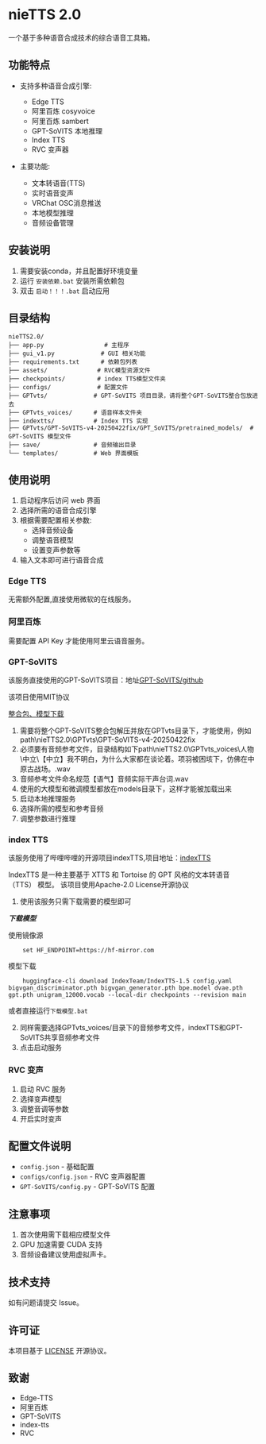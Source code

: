 # nieTTS 2.0

一个基于多种语音合成技术的综合语音工具箱。

## 功能特点

- 支持多种语音合成引擎:
  - Edge TTS
  - 阿里百炼 cosyvoice
  - 阿里百炼 sambert
  - GPT-SoVITS 本地推理
  - Index TTS
  - RVC 变声器

- 主要功能:
  - 文本转语音(TTS)
  - 实时语音变声
  - VRChat OSC消息推送
  - 本地模型推理
  - 音频设备管理

## 安装说明

1. 需要安装conda，并且配置好环境变量
2. 运行 `安装依赖.bat` 安装所需依赖包
3. 双击 `启动！！！.bat` 启动应用

## 目录结构

```
nieTTS2.0/
├── app.py                 # 主程序
├── gui_v1.py             # GUI 相关功能
├── requirements.txt      # 依赖包列表
├── assets/              # RVC模型资源文件
├── checkpoints/         # index TTS模型文件夹
├── configs/             # 配置文件
├── GPTvts/             # GPT-SoVITS 项目目录，请将整个GPT-SoVITS整合包放进去
├── GPTvts_voices/      # 语音样本文件夹
├── indextts/           # Index TTS 实现
├── GPTvts/GPT-SoVITS-v4-20250422fix/GPT_SoVITS/pretrained_models/  # GPT-SoVITS 模型文件
├── save/               # 音频输出目录
└── templates/          # Web 界面模板
```

## 使用说明

1. 启动程序后访问 web 界面
2. 选择所需的语音合成引擎
3. 根据需要配置相关参数:
   - 选择音频设备
   - 调整语音模型
   - 设置变声参数等
4. 输入文本即可进行语音合成

### Edge TTS

无需额外配置,直接使用微软的在线服务。

### 阿里百炼

需要配置 API Key 才能使用阿里云语音服务。

### GPT-SoVITS
 该服务直接使用的GPT-SoVITS项目：地址[GPT-SoVITS/github](https://github.com/RVC-Boss/GPT-SoVITS)

 该项目使用MIT协议

 [整合包、模型下载](https://www.yuque.com/baicaigongchang1145haoyuangong/ib3g1e/dkxgpiy9zb96hob4#KTvnO)
1. 需要将整个GPT-SoVITS整合包解压并放在GPTvts目录下，才能使用，例如path\nieTTS2.0\GPTvts\GPT-SoVITS-v4-20250422fix
2. 必须要有音频参考文件，目录结构如下path\nieTTS2.0\GPTvts_voices\人物\中立\【中立】我不明白，为什么大家都在谈论着。项羽被困垓下，仿佛在中原古战场。.wav
3. 音频参考文件命名规范【语气】音频实际干声台词.wav
4. 使用的大模型和微调模型都放在models目录下，这样才能被加载出来
5. 启动本地推理服务
6. 选择所需的模型和参考音频
7. 调整参数进行推理

### index TTS
该服务使用了哔哩哔哩的开源项目indexTTS,项目地址：[indexTTS](https://github.com/index-tts/index-tts)

IndexTTS 是一种主要基于 XTTS 和 Tortoise 的 GPT 风格的文本转语音 （TTS） 模型。
该项目使用Apache-2.0 License开源协议

1. 使用该服务只需下载需要的模型即可

***下载模型***

使用镜像源
```
    set HF_ENDPOINT=https://hf-mirror.com
```

模型下载

```
    huggingface-cli download IndexTeam/IndexTTS-1.5 config.yaml bigvgan_discriminator.pth bigvgan_generator.pth bpe.model dvae.pth gpt.pth unigram_12000.vocab --local-dir checkpoints --revision main
```
或者直接运行`下载模型.bat`

2. 同样需要选择GPTvts_voices/目录下的音频参考文件，indexTTS和GPT-SoVITS共享音频参考文件
3. 点击启动服务
### RVC 变声

1. 启动 RVC 服务
2. 选择变声模型
3. 调整音调等参数
4. 开启实时变声

## 配置文件说明

- `config.json` - 基础配置
- `configs/config.json` - RVC 变声器配置
- `GPT-SoVITS/config.py` - GPT-SoVITS 配置

## 注意事项

1. 首次使用需下载相应模型文件
2. GPU 加速需要 CUDA 支持
3. 音频设备建议使用虚拟声卡。

## 技术支持

如有问题请提交 Issue。

## 许可证

本项目基于 [LICENSE](LICENSE) 开源协议。

## 致谢

- Edge-TTS
- 阿里百炼
- GPT-SoVITS
- index-tts
- RVC
